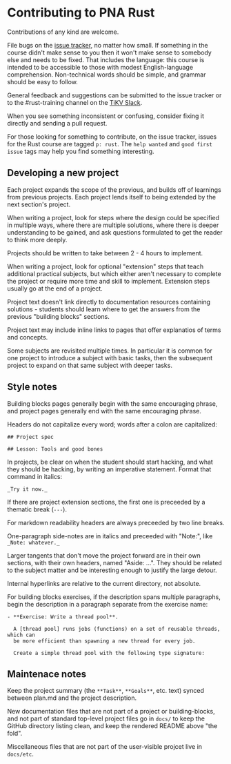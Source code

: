 # Contributing to PNA Rust

Contributions of any kind are welcome.

File bugs on the [issue tracker], no matter how small. If something in the
course didn't make sense to you then it won't make sense to somebody else and
needs to be fixed. That includes the language: this course is intended to be
accessible to those with modest English-language comprehension. Non-technical
words should be simple, and grammar should be easy to follow.

General feedback and suggestions can be submitted to the issue tracker or to the
#rust-training channel on the [TiKV Slack].

When you see something inconsistent or confusing, consider fixing it directly
and sending a pull request.

For those looking for something to contribute, on the issue tracker, issues for
the Rust course are tagged `p: rust`. The `help wanted` and `good first issue`
tags may help you find something interesting.

[issue tracker]: https://github.com/pingcap/talent-plan/issues/
[TiKV Slack]: https://join.slack.com/t/tikv-wg/shared_invite/enQtNTUyODE4ODU2MzI0LWVlMWMzMDkyNWE5ZjY1ODAzMWUwZGVhNGNhYTc3MzJhYWE0Y2FjYjliYzY1OWJlYTc4OWVjZWM1NDkwN2QxNDE

## Developing a new project

Each project expands the scope of the previous, and builds off of
learnings from previous projects. Each project lends itself to being extended by
the next section's project.

When writing a project, look for steps where the design could be specified in
multiple ways, where there are multiple solutions, where there is deeper
understanding to be gained, and ask questions formulated to get the reader to
think more deeply.

Projects should be written to take between 2 - 4 hours to implement.

When writing a project, look for optional "extension" steps that teach
additional practical subjects, but which either aren't necessary to complete the
project or require more time and skill to implement. Extension steps usually go
at the end of a project.

Project text doesn't link directly to documentation resources containing
solutions - students should learn where to get the answers from the
previous "building blocks" sections.

Project text may include inline links to pages that offer explanatios of terms
and concepts.

Some subjects are revisited multiple times. In particular it is common for one
project to introduce a subject with basic tasks, then the subsequent project to
expand on that same subject with deeper tasks.


## Style notes

Building blocks pages generally begin with the same encouraging phrase, and
project pages generally end with the same encouraging phrase.

Headers do not capitalize every word; words after a colon
are capitalized:

```
## Project spec

## Lesson: Tools and good bones
```

In projects, be clear on when the student should start hacking, and what they
should be hacking, by writing an imperative statement. Format that command in
italics:

```
_Try it now._
```

If there are project extension sections, the first one is preceeded by a
thematic break (`---`).

For markdown readability headers are always preceeded by two line breaks.

One-paragraph side-notes are in italics and preceeded with "Note:", like `_Note:
whatever._`

Larger tangents that don't move the project forward are in their own sections,
with their own headers, named "Aside: ...". They should be related to the
subject matter and be interesting enough to justify the large detour.

Internal hyperlinks are relative to the current directory, not absolute.

For building blocks exercises, if the description spans multiple paragraphs,
begin the description in a paragraph separate from the exercise name:

```
- **Exercise: Write a thread pool**.

  A [thread pool] runs jobs (functions) on a set of reusable threads, which can
  be more efficient than spawning a new thread for every job.

  Create a simple thread pool with the following type signature:
```


## Maintenace notes

Keep the project summary (the `**Task**`, `**Goals**`, etc. text) synced between
plan.md and the project description.

New documentation files that are not part of a project or building-blocks, and
not part of standard top-level project files go in `docs/` to keep the GitHub
directory listing clean, and keep the rendered README above "the fold".

Miscellaneous files that are not part of the user-visible projcet live in
`docs/etc`.
